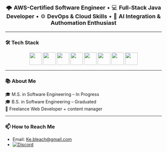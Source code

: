 <p align="center" style="font-size:18px;">
  🌩️ <strong>AWS-Certified Software Engineer</strong> • 💻 <strong>Full-Stack Java Developer</strong> • ⚙️ <strong>DevOps & Cloud Skills</strong> • 🤖 <strong>AI Integration & Authomation Enthusiast</strong>
</p>

---

### 🛠️ Tech Stack

<p align="center">
  <img src="https://cdn.jsdelivr.net/gh/devicons/devicon/icons/python/python-original.svg" width="40" height="40" />
  <img src="https://cdn.jsdelivr.net/gh/devicons/devicon/icons/java/java-original.svg" width="40" height="40" />
  <img src="https://cdn.jsdelivr.net/gh/devicons/devicon/icons/react/react-original.svg" width="40" height="40" />
  <img src="https://cdn.jsdelivr.net/gh/devicons/devicon/icons/terraform/terraform-original.svg" width="40" height="40" />
  <img src="https://cdn.jsdelivr.net/gh/devicons/devicon/icons/amazonwebservices/amazonwebservices-original-wordmark.svg" width="40" height="40" />
  <img src="https://cdn.jsdelivr.net/gh/devicons/devicon/icons/docker/docker-original.svg" width="40" height="40" />
  <img src="https://cdn.jsdelivr.net/gh/devicons/devicon/icons/kubernetes/kubernetes-plain.svg" width="40" height="40" />
  <img src="https://cdn.jsdelivr.net/gh/devicons/devicon/icons/jenkins/jenkins-original.svg" width="40" height="40" />
</p>

---

### 📚 About Me

🎓 M.S. in Software Engineering – In Progress  
🎓 B.S. in Software Engineering – Graduated  
💼 Freelance Web Developer + content manager

---

### 📫 How to Reach Me

- Email: Ke.bleach@gmail.com  
- [![Discord](https://img.shields.io/badge/Discord-Ryviance-5865F2?style=for-the-badge&logo=discord&logoColor=white)](https://discord.com/users/155858222945796096)
